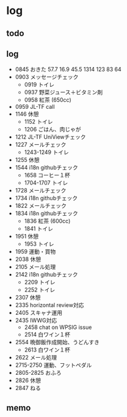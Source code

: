 #  log

## todo


## log

- 0845 おきた 57.7 16.9 45.5 1314 123 83 64
- 0903 メッセージチェック
  - 0919 トイレ
  - 0937 野菜ジュース＋ビタミン剤
  - 0958 紅茶 (650cc)
- 0959 JL-TF call
- 1146 休憩
  - 1152 トイレ
  - 1206 ごはん、肉じゃが
- 1212 JL-TF UniViewチェック
- 1227 メールチェック
  - 1243-1249 トイレ
- 1255 休憩
- 1544 i18n githubチェック
  - 1658 コーヒー１杯
  - 1704-1707 トイレ
- 1728 メールチェック
- 1734 i18n githubチェック
- 1822 メールチェック
- 1834 i18n githubチェック
  - 1836 紅茶 (600cc)
  - 1841 トイレ
- 1951 休憩
  - 1953 トイレ
- 1959 運動・買物
- 2038 休憩
- 2105 メール処理
- 2142 i18n githubチェック
  - 2209 トイレ
  - 2252 トイレ
- 2307 休憩
- 2335 horizontal review対応
- 2405 スキャナ運用
- 2435 IWWG対応
  - 2458 chat on WPSIG issue
  - 2514 白ワイン１杯
- 2554 晩御飯作成開始、うどんすき
  - 2613 白ワイン１杯
- 2622 メール処理
- 2715-2750 運動、フットペダル
- 2805-2825 おふろ
- 2826 休憩
- 2847 ねる

## memo

